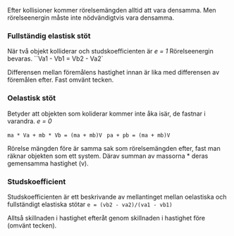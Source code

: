 Efter kollisioner kommer rörelsemängden alltid att vara densamma. Men rörelseenergin måste inte nödvändigtvis vara densamma.

### Fullständig elastisk stöt
När två objekt kolliderar och studskoefficienten är  *e = 1* 
Rörelseenergin bevaras. 
``Va1 - Vb1 = Vb2 - Va2`

Differensen mellan föremålens hastighet innan är lika med differensen av föremålen efter. Fast omvänt tecken.

### Oelastisk stöt
Betyder att objekten som koliderar kommer inte åka isär, de fastnar i varandra. *e = 0*  

`ma * Va + mb * Vb = (ma + mb)V `
`pa + pb = (ma + mb)V`

Rörelse mängden före är samma sak som rörelsemängden efter, fast man räknar objekten som ett system. Därav summan av massorna * deras gemensamma hastighet (v).

### Studskoefficient
Studskoefficienten är ett beskrivande av mellantinget mellan oelastiska och fullständigt elastiska stötar
`e = (vb2 - va2)/(va1 - vb1)`

Alltså skillnaden i hastighet efteråt genom skillnaden i hastighet före (omvänt tecken).